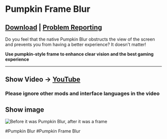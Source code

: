 # Pumpkin Frame Blur

## [Download](https://modrinth.com/resourcepack/pumpkin-frame-blur) | [Problem Reporting](https://github.com/NiktoBlox/ModrinthResource/issues/new?template=question.yaml)

Do you feel that the native Pumpkin Blur obstructs the view of the screen and prevents you from having a better experience? It doesn't matter!

**Use pumpkin-style frame to enhance clear vision and the best gaming experience**

---
## Show Video → [YouTube](https://youtu.be/v04AIzAtQNU)
### Please ignore other mods and interface languages ​​in the video

## Show image
![Before it was Pumpkin Blur, after it was a frame](https://cdn.modrinth.com/data/cached_images/a808469c4b0d09d04fbaa5cc6ef8b21e6e260bd3.jpeg)


#Pumpkin Blur #Pumpkin Frame Blur
